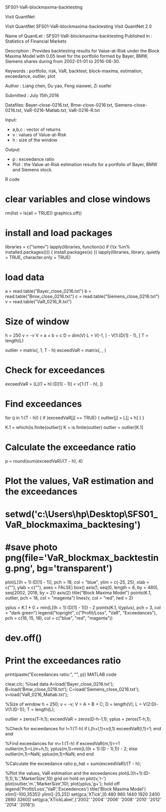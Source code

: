 SFS01-VaR-blockmaxima-backtesting

Visit QuantNet

Visit QuantNet SFS01-VaR-blockmaxima-backtesting Visit QuantNet 2.0

Name of QuantLet : SFS01-VaR-blockmaxima-backtesting
Published in : Statistics of Financial Markets 

Description : Provides backtesting results for Value-at-Risk under the Block Maxima Model with 0.05 level for the portfolio formed by Bayer, BMW, Siemens shares during from 2002-01-01 to 2016-06-30.

Keywords : portfolio, risk, VaR, backtest, block-maxima, estimation, exceedance, outlier, plot

Author : Liang chen, Du yao, Feng xiaowei, Zi xuefei

Submitted : July 15th,2016

Datafiles: Bayer-close-0216.txt, Bmw-close-0216.txt, Siemens-close-0216.txt, VaR-0216-Matlab.txt, VaR-0216-R.txt

Input:
- a,b,c : vector of returns
- v : values of Value-at-Risk
- h : size of the window

Output:
- p : exceedance ratio
- Plot : the Value-at-Risk estimation results for a portfolio of Bayer, BMW and Siemens stock.

R code
# clear variables and close windows
rm(list = ls(all = TRUE))
graphics.off()

# install and load packages
libraries = c("ismev")
lapply(libraries, function(x) if (!(x %in% installed.packages())) {
    install.packages(x)
})
lapply(libraries, library, quietly = TRUE, character.only = TRUE)

# load data
a = read.table("Bayer_close_0216.txt")
b = read.table("Bmw_close_0216.txt")
c = read.table("Siemens_close_0216.txt")
v = read.table("VaR_0216_R.txt")

# Size of window
h = 250
v = -v
V = a + b + c
D = dim(V)
L = V[-1, ] - V[1:(D[1] - 1), ]
T = length(L)


outlier = matrix(, 1, T - h)
exceedVaR = matrix(, , )

# Check for exceedances
exceedVaR = (L[(1 + h):(D[1] - 1)] < v[1:(T - h), ])

# Find exceedances
for (j in 1:(T - h)) {
    if (exceedVaR[j] == TRUE) {
        outlier[j] = L[j + h]
    }
}

K.1 = which(is.finite(outlier))
K = is.finite(outlier)
outlier = outlier[K.1]

# Calculate the exceedance ratio
p = round(sum(exceedVaR)/(T - h), 4)

# Plot the values, VaR estimation and the exceedances
# setwd('c:\\Users\\hp\\Desktop\\SFS01_VaR_blockmaxima_backtesing')
# #save photo png(file='VaR_blockmax_backtesting.png', bg='transparent')

plot(L[(h + 1):(D[1] - 1)], pch = 18, col = "blue", ylim = c(-25, 25), xlab = c(""), 
    ylab = c(""), axes = FALSE)
box()
axis(1, seq(0, length = 8, by = 480), seq(2002, 2016, by = 2))
axis(2)
title("Block Maxima Model")
points(K.1, outlier, pch = 18, col = "magenta")
lines(v, col = "red", lwd = 2)

yplus = K.1 * 0 + min(L[(h + 1):(D[1] - 1)]) - 2
points(K.1, t(yplus), pch = 3, col = "dark green")
legend("topright", c("Profit/Loss", "VaR", "Exceedances"), pch = c(18, 15, 18), 
    col = c("blue", "red", "magenta"))
# dev.off()

# Print the exceedances ratio
print(paste("Exceedances ratio:", "", p))
MATLAB code

clear;clc;
%load data
A=load('Bayer_close_0216.txt');
B=load('Bmw_close_0216.txt');
C=load('Siemens_close_0216.txt');
v=load('VaR_0216_Matlab.txt');

%Size of window
h = 250;
v = -v;
V = A + B + C;
D = length(V);
L = V(2:D)-V(1:(D-1));
T = length(L);

outlier = zeros(T-h,1);
exceedVaR = zeros(D-h-1,1);
yplus = zeros(T-h,1);

%Check for exceedances
for l=1:(T-h)
    if L(h+l,1)<v(l,1)
        exceedVaR(l,1)=1;
    end
end

%Find exceedances
for m=1:(T-h)
    if exceedVaR(m,1)==1
        outlier(m,1)=L(m+h,1);
        yplus(m,1)=min(L((h + 1):(D - 1),1)) - 2;
    else outlier(m,1)=NaN;
        yplus(m,1)=NaN;
    end
end


%Calculate the exceedance ratio
p_hat = sum(exceedVaR)/(T - h);

%Plot the values, VaR estimation and the exceedances
plot(L((h+1):(D-1),1),'b.','MarkerSize',10)
grid on
hold on
plot(v,'r-')
plot(outlier,'m.','MarkerSize',10);
plot(yplus,'g+');
hold off
legend('Profit/Loss','VaR','Exceedences')
title('Block Maxima Model')
xlim([-100,3535])
ylim([-25,25])
set(gca,'XTick',[0 480 960 1440 1920 2400 2880 3260])
set(gca,'XTickLabel',{'2002' '2004' '2006'  '2008' '2010' '2012' '2014' '2016'})
